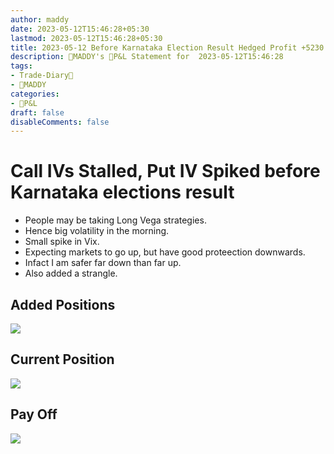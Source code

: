 ```yaml
---
author: maddy
date: 2023-05-12T15:46:28+05:30
lastmod: 2023-05-12T15:46:28+05:30
title: 2023-05-12 Before Karnataka Election Result Hedged Profit +5230
description: 🧔MADDY's 💸P&L Statement for  2023-05-12T15:46:28 
tags:
- Trade-Diary📗
- 🧔MADDY
categories: 
- 💸P&L
draft: false
disableComments: false
---
```

# Call IVs Stalled, Put IV Spiked before Karnataka elections result

- People may be taking Long Vega strategies.
- Hence big volatility in the morning.
- Small spike in Vix.
- Expecting markets to go up, but have good proteection downwards.
- Infact I am safer far down than far up.
- Also added a strangle.

## Added Positions

![](https://i.imgur.com/USHUGkq.png)

## Current Position

![](https://i.imgur.com/5w9Quhk.png)


## Pay Off

![](https://i.imgur.com/VGwqx61.png)


## 